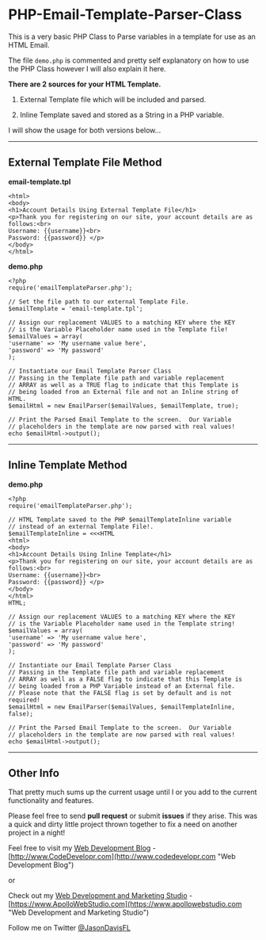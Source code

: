 # PHP-Email-Template-Parser-Class

This is a very basic PHP Class to Parse variables in a template for use as an HTML Email.

The file `demo.php` is commented and pretty self explanatory on how to use the PHP Class however I will also explain it here.

**There are 2 sources for your HTML Template.**

1. External Template file which will be included and parsed.


1. Inline Template saved and stored as a String in a PHP variable.


I will show the usage for both versions below...


----------
## External Template File Method ##

**email-template.tpl**

    <html>
    <body>
    <h1>Account Details Using External Template File</h1>
    <p>Thank you for registering on our site, your account details are as follows:<br>
    Username: {{username}}<br>
    Password: {{password}} </p>
    </body>
    </html>

**demo.php**

    <?php
    require('emailTemplateParser.php');

    // Set the file path to our external Template File.
    $emailTemplate = 'email-template.tpl';

    // Assign our replacement VALUES to a matching KEY where the KEY
    // is the Variable Placeholder name used in the Template file!
    $emailValues = array(
    'username' => 'My username value here',
    'password' => 'My password'
    );

    // Instantiate our Email Template Parser Class
    // Passing in the Template file path and variable replacement
    // ARRAY as well as a TRUE flag to indicate that this Template is
    // being loaded from an External file and not an Inline string of HTML.
    $emailHtml = new EmailParser($emailValues, $emailTemplate, true);

    // Print the Parsed Email Template to the screen.  Our Variable
    // placeholders in the template are now parsed with real values!
    echo $emailHtml->output();




----------


## Inline Template Method ##



**demo.php**

    <?php
    require('emailTemplateParser.php');

    // HTML Template saved to the PHP $emailTemplateInline variable
    // instead of an external Template File!.
    $emailTemplateInline = <<<HTML
    <html>
    <body>
    <h1>Account Details Using Inline Template</h1>
    <p>Thank you for registering on our site, your account details are as follows:<br>
    Username: {{username}}<br>
    Password: {{password}} </p>
    </body>
    </html>
    HTML;

    // Assign our replacement VALUES to a matching KEY where the KEY
    // is the Variable Placeholder name used in the Template string!
    $emailValues = array(
    'username' => 'My username value here',
    'password' => 'My password'
    );

    // Instantiate our Email Template Parser Class
    // Passing in the Template file path and variable replacement
    // ARRAY as well as a FALSE flag to indicate that this Template is
    // being loaded from a PHP Variable instead of an External file.
    // Please note that the FALSE flag is set by default and is not required!
    $emailHtml = new EmailParser($emailValues, $emailTemplateInline, false);

    // Print the Parsed Email Template to the screen.  Our Variable
    // placeholders in the template are now parsed with real values!
    echo $emailHtml->output();


----------


## Other Info ##

That pretty much sums up the current usage until I or you add to the current functionality and features.

Please feel free to send **pull request** or submit **issues** if they arise.  This was a quick and dirty little project thrown together to fix a need on another project in a night!

Feel free to visit my [Web Development Blog](http://www.codedevelopr.com "Web Development Blog") -  [http://www.CodeDevelopr.com](http://www.codedevelopr.com "Web Development Blog")

or

Check out my
[Web Development and Marketing Studio](https://www.apollowebstudio.com "Web Development and Marketing Studio") -  [https://www.ApolloWebStudio.com](https://www.apollowebstudio.com "Web Development and Marketing Studio")

Follow me on Twitter
[@JasonDavisFL](http://twitter.com/#!/JasonDavisFL "@JasonDavisFL on Twitter")



